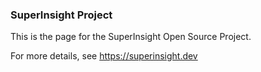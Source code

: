 ### SuperInsight Project
This is the page for the SuperInsight Open Source Project.

For more details, see https://superinsight.dev
